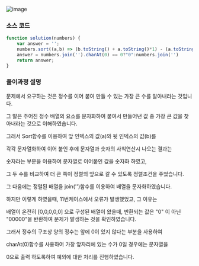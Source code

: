 
![image](https://user-images.githubusercontent.com/97653052/158990042-cb9892cc-9088-42a7-bc4b-c7421a5172fc.png)


### 소스 코드 
```js
function solution(numbers) {
    var answer = '';
    numbers.sort((a,b) => (b.toString() + a.toString()*1) - (a.toString() + b.toString()*1))
    answer = numbers.join('').charAt(0) == 0?"0":numbers.join('')
    return answer;
}
```

### 풀이과정 설명 
문제에서 요구하는 것은 정수를 이어 붙여 만들 수 있는 가장 큰 수를 알아내라는 것입니다. 

그 말은 주어진 정수 배열의 요소를 문자화하여 붙여서 만들어낸 값 중 가장 큰 값을 찾아내라는 것으로 이해하였습니다. 

그래서 Sort함수를 이용하여 앞 인덱스의 값(a)와 뒷 인덱스의 값(b)를 

각각 문자열화하여 이어 붙인 후에 문자열과 숫자의 사칙연산시 나오는 결과는 

숫자라는 부분을 이용하여 문자열로 이어붙인 값을 숫자화 하였고, 

그 두 수를 비교하여 더 큰 쪽이 정렬의 앞으로 갈 수 있도록 정렬조건을 주었습니다. 

그 다음에는 정렬된 배열을 join('')함수를 이용하여 배열을 문자화하였습니다. 

하지만 이렇게 하였을때, 11번케이스에서 오류가 발생했었고, 그 이유는 

배열이 온전히 [0,0,0,0,0] 으로 구성된 배열이 왔을때, 반환되는 값은 "0" 이 아닌 "00000"을 반환하여 문제가 발생하는 것을 확인하였습니다. 

그래서 정수의 구조상 양의 정수는 앞에 0이 있지 않다는 부분을 사용하여 

charAt(0)함수를 사용하여 가장 앞자리에 있는 수가 0일 경우에는 문자열을

0으로 출력 하도록하여 예외에 대한 처리를 진행하였습니다.      
